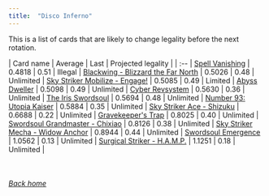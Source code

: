 ```yaml
---
title:  "Disco Inferno"
---
```


This is a list of cards that are likely to change legality before the next rotation.

| Card name | Average | Last | Projected legality |
| :-- |
[Spell Vanishing](https://db.ygoprodeck.com/card/?search=Spell%20Vanishing) | 0.4818 | 0.51 | Illegal |
[Blackwing - Blizzard the Far North](https://db.ygoprodeck.com/card/?search=Blackwing%20-%20Blizzard%20the%20Far%20North) | 0.5026 | 0.48 | Unlimited |
[Sky Striker Mobilize - Engage!](https://db.ygoprodeck.com/card/?search=Sky%20Striker%20Mobilize%20-%20Engage!) | 0.5085 | 0.49 | Limited |
[Abyss Dweller](https://db.ygoprodeck.com/card/?search=Abyss%20Dweller) | 0.5098 | 0.49 | Unlimited |
[Cyber Revsystem](https://db.ygoprodeck.com/card/?search=Cyber%20Revsystem) | 0.5630 | 0.36 | Unlimited |
[The Iris Swordsoul](https://db.ygoprodeck.com/card/?search=The%20Iris%20Swordsoul) | 0.5694 | 0.48 | Unlimited |
[Number 93: Utopia Kaiser](https://db.ygoprodeck.com/card/?search=Number%2093:%20Utopia%20Kaiser) | 0.5884 | 0.35 | Unlimited |
[Sky Striker Ace - Shizuku](https://db.ygoprodeck.com/card/?search=Sky%20Striker%20Ace%20-%20Shizuku) | 0.6688 | 0.22 | Unlimited |
[Gravekeeper's Trap](https://db.ygoprodeck.com/card/?search=Gravekeeper's%20Trap) | 0.8025 | 0.40 | Unlimited |
[Swordsoul Grandmaster - Chixiao](https://db.ygoprodeck.com/card/?search=Swordsoul%20Grandmaster%20-%20Chixiao) | 0.8126 | 0.38 | Unlimited |
[Sky Striker Mecha - Widow Anchor](https://db.ygoprodeck.com/card/?search=Sky%20Striker%20Mecha%20-%20Widow%20Anchor) | 0.8944 | 0.44 | Unlimited |
[Swordsoul Emergence](https://db.ygoprodeck.com/card/?search=Swordsoul%20Emergence) | 1.0562 | 0.13 | Unlimited |
[Surgical Striker - H.A.M.P.](https://db.ygoprodeck.com/card/?search=Surgical%20Striker%20-%20H.A.M.P.) | 1.1251 | 0.18 | Unlimited |

<br>

###### [Back home](index)